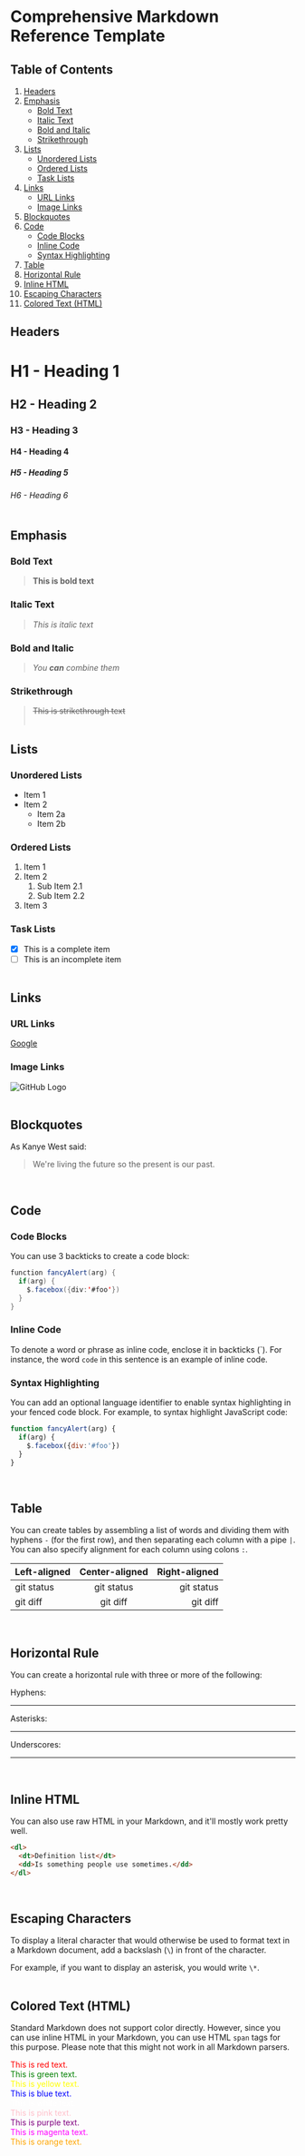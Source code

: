 # Comprehensive Markdown Reference Template

## Table of Contents
1. [Headers](#headers)
2. [Emphasis](#emphasis)
    - [Bold Text](#bold-text)
    - [Italic Text](#italic-text)
    - [Bold and Italic](#bold-and-italic)
    - [Strikethrough](#strikethrough)
3. [Lists](#lists)
    - [Unordered Lists](#unordered-lists)
    - [Ordered Lists](#ordered-lists)
    - [Task Lists](#task-lists)
4. [Links](#links)
    - [URL Links](#url-links)
    - [Image Links](#image-links)
5. [Blockquotes](#blockquotes)
6. [Code](#code)
    - [Code Blocks](#code-blocks)
    - [Inline Code](#inline-code)
    - [Syntax Highlighting](#syntax-highlighting)
7. [Table](#table)
8. [Horizontal Rule](#horizontal-rule)
9. [Inline HTML](#inline-html)
10. [Escaping Characters](#escaping-characters)
11. [Colored Text (HTML)](#colored-text-html)

## Headers

# H1 - Heading 1
## H2 - Heading 2
### H3 - Heading 3
#### H4 - Heading 4
##### H5 - Heading 5
###### H6 - Heading 6 <br /><br />
## Emphasis

### Bold Text
> **This is bold text**

### Italic Text
> *This is italic text*

### Bold and Italic
> *You **can** combine them*

### Strikethrough
> ~~This is strikethrough text~~ <br /><br />

## Lists

### Unordered Lists
* Item 1
* Item 2
  * Item 2a
  * Item 2b

### Ordered Lists
1. Item 1
2. Item 2
   1. Sub Item 2.1
   2. Sub Item 2.2
3. Item 3

### Task Lists
- [x] This is a complete item
- [ ] This is an incomplete item<br /><br />

## Links

### URL Links
[Google](https://www.google.com)

### Image Links
![GitHub Logo](/images/logo.png) <br /><br />

## Blockquotes
As Kanye West said:
> We're living the future so
> the present is our past.  

<br />

## Code

### Code Blocks
You can use 3 backticks to create a code block:

```java
function fancyAlert(arg) {
  if(arg) {
    $.facebox({div:'#foo'})
  }
}
```
### Inline Code
To denote a word or phrase as inline code, enclose it in backticks (\`). For instance, the word `code` in this sentence is an example of inline code.

### Syntax Highlighting
You can add an optional language identifier to enable syntax highlighting in your fenced code block. For example, to syntax highlight JavaScript code:

```javascript
function fancyAlert(arg) {
  if(arg) {
    $.facebox({div:'#foo'})
  }
}
```
<br />  

## Table
You can create tables by assembling a list of words and dividing them with hyphens `-` (for the first row), and then separating each column with a pipe `|`. You can also specify alignment for each column using colons `:`.

| Left-aligned | Center-aligned | Right-aligned |
| :---         |     :---:      |          ---: |
| git status   | git status     | git status    |
| git diff     | git diff       | git diff      |

<br /> 

## Horizontal Rule
You can create a horizontal rule with three or more of the following:

Hyphens:

---
Asterisks:

***
Underscores:

___

<br />

## Inline HTML 
You can also use raw HTML in your Markdown, and it'll mostly work pretty well.

```html
<dl>
  <dt>Definition list</dt>
  <dd>Is something people use sometimes.</dd>
</dl>
```
<br />

## Escaping Characters
To display a literal character that would otherwise be used to format text in a Markdown document, add a backslash (`\`) in front of the character.

For example, if you want to display an asterisk, you would write `\*`. <br /><br />

## Colored Text (HTML)
Standard Markdown does not support color directly. However, since you can use inline HTML in your Markdown, you can use HTML `span` tags for this purpose. Please note that this might not work in all Markdown parsers.

<span style="color:red;">This is red text.</span>  
<span style="color:green;">This is green text.</span>  
<span style="color:yellow;">This is yellow text.</span>  
<span style="color:blue;">This is blue text.</span>  
<span style="color:white;">This is white text.</span>  
<span style="color:pink;">This is pink text.</span>  
<span style="color:purple;">This is purple text.</span>  
<span style="color:magenta;">This is magenta text.</span>  
<span style="color:orange;">This is orange text.</span>  
